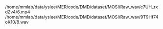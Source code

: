 /home/mmlab/data/yslee/MER/code/DMD/dataset/MOSI/Raw_wav/c7UH_rxdZv4/6.mp4
/home/mmlab/data/yslee/MER/code/DMD/dataset/MOSI/Raw_wav/9T9Hf74oK10/8.wav